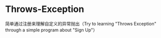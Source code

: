 # Throws-Exception
简单通过注册来理解自定义的异常抛出（Try to learning "Throws Exception" through a simple program about "Sign Up"）
